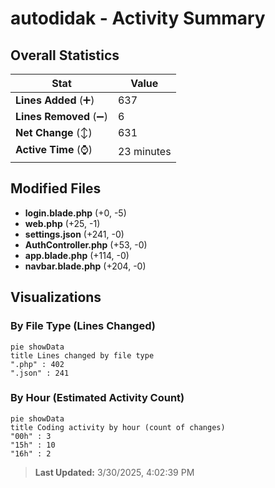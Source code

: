 # autodidak - Activity Summary 

## Overall Statistics

| Stat                   | Value                                                             |
| ---------------------- | ----------------------------------------------------------------- |
| **Lines Added** (➕)   | 637                                          |
| **Lines Removed** (➖) | 6                                        |
| **Net Change** (↕)    | 631                |
| **Active Time** (⌚)   | 23 minutes |


## Modified Files
- **login.blade.php** (+0, -5)
- **web.php** (+25, -1)
- **settings.json** (+241, -0)
- **AuthController.php** (+53, -0)
- **app.blade.php** (+114, -0)
- **navbar.blade.php** (+204, -0)

## Visualizations

### By File Type (Lines Changed)

```mermaid
pie showData
title Lines changed by file type
".php" : 402
".json" : 241
```

### By Hour (Estimated Activity Count)

```mermaid
pie showData
title Coding activity by hour (count of changes)
"00h" : 3
"15h" : 10
"16h" : 2
```


> **Last Updated:** 3/30/2025, 4:02:39 PM